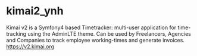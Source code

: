 # kimai2_ynh
Kimai v2 is a Symfony4 based Timetracker: multi-user application for time-tracking using the AdminLTE theme. Can be used by Freelancers, Agencies and Companies to track employee working-times and generate invoices. https://v2.kimai.org
